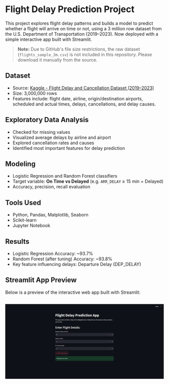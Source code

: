 # Flight Delay Prediction Project

This project explores flight delay patterns and builds a model to predict whether a flight will arrive on time or not, using a 3 million row dataset from the U.S. Department of Transportation (2019–2023). Now deployed with a simple interactive app built with Streamlit.

> **Note:** Due to GitHub's file size restrictions, the raw dataset (`flights_sample_3m.csv`) is not included in this repository. Please download it manually from the source.

## Dataset
- Source: [Kaggle - Flight Delay and Cancellation Dataset (2019–2023)](https://www.kaggle.com/datasets/patrickz/flight-delay-and-cancellation-2019-2023)
- Size: 3,000,000 rows
- Features include: flight date, airline, origin/destination airports, scheduled and actual times, delays, cancellations, and delay causes.

## Exploratory Data Analysis
- Checked for missing values
- Visualized average delays by airline and airport
- Explored cancellation rates and causes
- Identified most important features for delay prediction

## Modeling 
- Logistic Regression and Random Forest classifiers
- Target variable: **On Time vs Delayed** (e.g. `ARR_DELAY` ≥ 15 min = Delayed)
- Accuracy, precision, recall evaluation

## Tools Used
- Python, Pandas, Matplotlib, Seaborn
- Scikit-learn
- Jupyter Notebook

## Results
- Logistic Regression Accuracy: ~93.7%
- Random Forest (after tuning) Accuracy: ~93.8%
- Key feature influencing delays: Departure Delay (DEP_DELAY)

## Streamlit App Preview
Below is a preview of the interactive web app built with Streamlit:

![App Screenshot](outputs/figures/app_preview.png)
---

